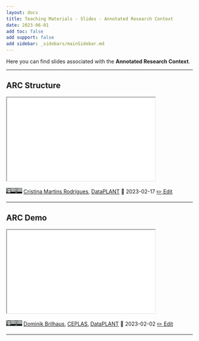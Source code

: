 ```yaml
---
layout: docs
title: Teaching Materials - Slides - Annotated Research Context
date: 2023-06-01
add toc: false
add support: false
add sidebar: _sidebars/mainSidebar.md
---
```


Here you can find slides associated with the **Annotated Research Context**.

<hr>

## ARC Structure

<iframe src="./../units/lesson_022_ARC_structure_DataPLANT/lesson_022_ARC_structure_DataPLANT.html" style="height:225px; width:400px;" ></iframe>

<a href="https://creativecommons.org/licenses/by/4.0/"><img src="./../../img/logos/CreativeCommons/by.svg" style="height:15px"></a>  [Cristina Martins Rodrigues](https://orcid.org/0000-0002-4849-1537), [DataPLANT](https://nfdi4plants.org/)
📆 2023-02-17
[ :pencil2: Edit](https://github.com/nfdi4plants/nfdi4plants.knowledgebase/blob/main/src/docs/teaching-materials/units/lesson_022_ARC_structure_DataPLANT/lesson_022_ARC_structure_DataPLANT.md)

<hr>

## ARC Demo

<iframe src="./../units/promotion_arc-demo/promotion_arc-demo.html" style="height:225px; width:400px;" ></iframe>

<a href="https://creativecommons.org/licenses/by/4.0/"><img src="./../../img/logos/CreativeCommons/by.svg" style="height:15px"></a>  [Dominik Brilhaus](https://orcid.org/0000-0001-9021-3197), [CEPLAS](https://ceplas.eu), [DataPLANT](https://nfdi4plants.org/)
📆 2023-02-02
[ :pencil2: Edit](https://github.com/nfdi4plants/nfdi4plants.knowledgebase/blob/main/src/docs/teaching-materials/units/promotion_arc-demo/promotion_arc-demo.md)

<hr>
